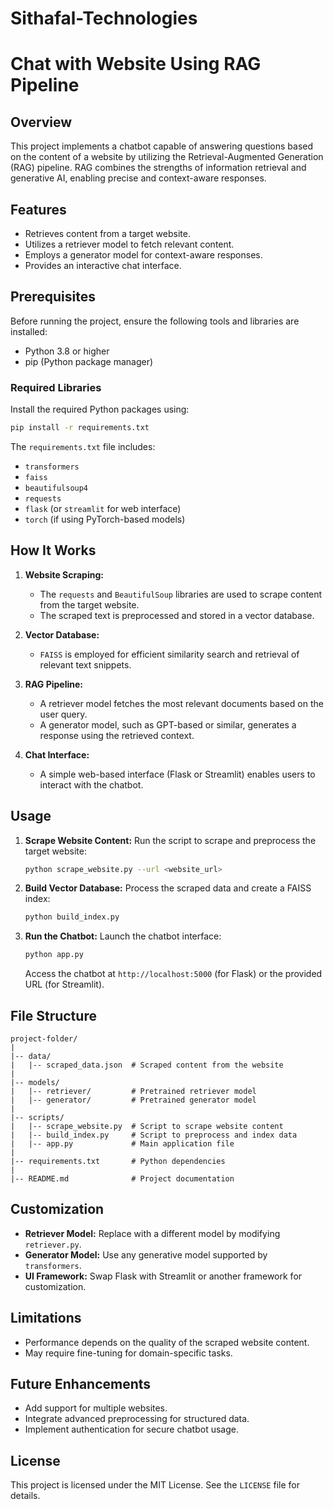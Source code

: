 # Sithafal-Technologies
# Chat with Website Using RAG Pipeline

## Overview

This project implements a chatbot capable of answering questions based on the content of a website by utilizing the Retrieval-Augmented Generation (RAG) pipeline. RAG combines the strengths of information retrieval and generative AI, enabling precise and context-aware responses.

## Features
- Retrieves content from a target website.
- Utilizes a retriever model to fetch relevant content.
- Employs a generator model for context-aware responses.
- Provides an interactive chat interface.

## Prerequisites
Before running the project, ensure the following tools and libraries are installed:

- Python 3.8 or higher
- pip (Python package manager)

### Required Libraries
Install the required Python packages using:
```bash
pip install -r requirements.txt
```

The `requirements.txt` file includes:
- `transformers`
- `faiss`
- `beautifulsoup4`
- `requests`
- `flask` (or `streamlit` for web interface)
- `torch` (if using PyTorch-based models)

## How It Works
1. **Website Scraping:**
   - The `requests` and `BeautifulSoup` libraries are used to scrape content from the target website.
   - The scraped text is preprocessed and stored in a vector database.

2. **Vector Database:**
   - `FAISS` is employed for efficient similarity search and retrieval of relevant text snippets.

3. **RAG Pipeline:**
   - A retriever model fetches the most relevant documents based on the user query.
   - A generator model, such as GPT-based or similar, generates a response using the retrieved context.

4. **Chat Interface:**
   - A simple web-based interface (Flask or Streamlit) enables users to interact with the chatbot.

## Usage

1. **Scrape Website Content:**
   Run the script to scrape and preprocess the target website:
   ```bash
   python scrape_website.py --url <website_url>
   ```

2. **Build Vector Database:**
   Process the scraped data and create a FAISS index:
   ```bash
   python build_index.py
   ```

3. **Run the Chatbot:**
   Launch the chatbot interface:
   ```bash
   python app.py
   ```

   Access the chatbot at `http://localhost:5000` (for Flask) or the provided URL (for Streamlit).

## File Structure
```
project-folder/
|
|-- data/
|   |-- scraped_data.json  # Scraped content from the website
|
|-- models/
|   |-- retriever/         # Pretrained retriever model
|   |-- generator/         # Pretrained generator model
|
|-- scripts/
|   |-- scrape_website.py  # Script to scrape website content
|   |-- build_index.py     # Script to preprocess and index data
|   |-- app.py             # Main application file
|
|-- requirements.txt       # Python dependencies
|
|-- README.md              # Project documentation
```

## Customization
- **Retriever Model:** Replace with a different model by modifying `retriever.py`.
- **Generator Model:** Use any generative model supported by `transformers`.
- **UI Framework:** Swap Flask with Streamlit or another framework for customization.

## Limitations
- Performance depends on the quality of the scraped website content.
- May require fine-tuning for domain-specific tasks.

## Future Enhancements
- Add support for multiple websites.
- Integrate advanced preprocessing for structured data.
- Implement authentication for secure chatbot usage.

## License
This project is licensed under the MIT License. See the `LICENSE` file for details.
